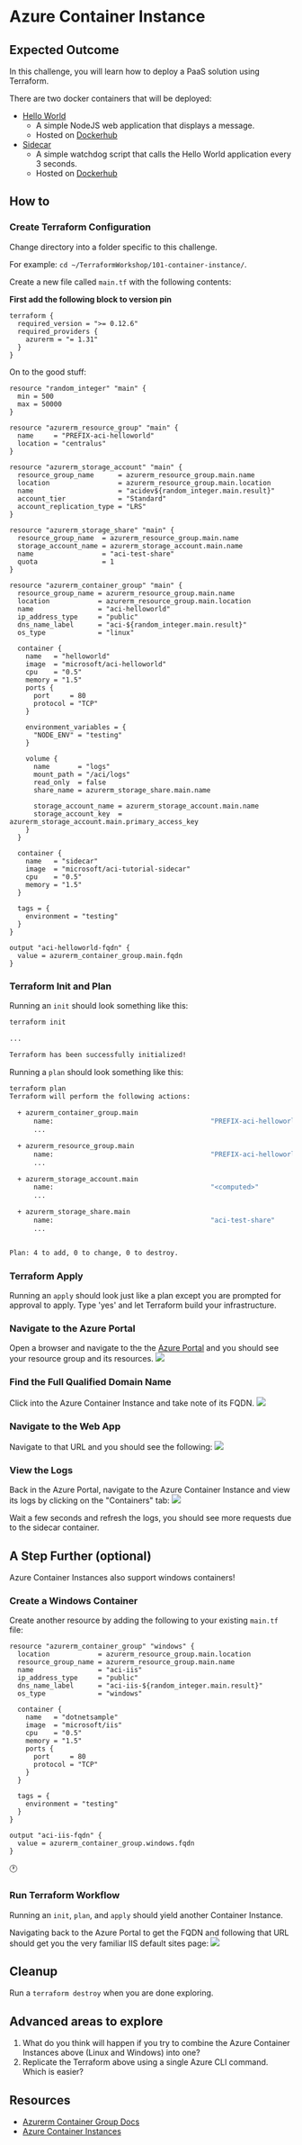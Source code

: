 # Azure Container Instance

## Expected Outcome

In this challenge, you will learn how to deploy a PaaS solution using Terraform.

There are two docker containers that will be deployed:

- [Hello World](https://github.com/Azure-Samples/aci-helloworld)
    - A simple NodeJS web application that displays a message.
    - Hosted on [Dockerhub](https://hub.docker.com/r/microsoft/aci-helloworld/)
- [Sidecar](https://github.com/Azure-Samples/aci-tutorial-sidecar) 
    - A simple watchdog script that calls the Hello World application every 3 seconds.
    - Hosted on [Dockerhub](https://hub.docker.com/r/microsoft/aci-tutorial-sidecar/)

## How to

### Create Terraform Configuration

Change directory into a folder specific to this challenge.

For example: `cd ~/TerraformWorkshop/101-container-instance/`.

Create a new file called `main.tf` with the following contents:

**First add the following block to version pin**
```hcl
terraform {
  required_version = ">= 0.12.6"
  required_providers {
    azurerm = "= 1.31"
  }
}
```

On to the good stuff:

```hcl
resource "random_integer" "main" {
  min = 500
  max = 50000
}

resource "azurerm_resource_group" "main" {
  name     = "PREFIX-aci-helloworld"
  location = "centralus"
}

resource "azurerm_storage_account" "main" {
  resource_group_name      = azurerm_resource_group.main.name
  location                 = azurerm_resource_group.main.location
  name                     = "acidev${random_integer.main.result}"
  account_tier             = "Standard"
  account_replication_type = "LRS"
}

resource "azurerm_storage_share" "main" {
  resource_group_name  = azurerm_resource_group.main.name
  storage_account_name = azurerm_storage_account.main.name
  name                 = "aci-test-share"
  quota                = 1
}

resource "azurerm_container_group" "main" {
  resource_group_name = azurerm_resource_group.main.name
  location            = azurerm_resource_group.main.location
  name                = "aci-helloworld"
  ip_address_type     = "public"
  dns_name_label      = "aci-${random_integer.main.result}"
  os_type             = "linux"

  container {
    name   = "helloworld"
    image  = "microsoft/aci-helloworld"
    cpu    = "0.5"
    memory = "1.5"
    ports {
      port     = 80
      protocol = "TCP"
    }

    environment_variables = {
      "NODE_ENV" = "testing"
    }

    volume {
      name       = "logs"
      mount_path = "/aci/logs"
      read_only  = false
      share_name = azurerm_storage_share.main.name

      storage_account_name = azurerm_storage_account.main.name
      storage_account_key  = azurerm_storage_account.main.primary_access_key
    }
  }

  container {
    name   = "sidecar"
    image  = "microsoft/aci-tutorial-sidecar"
    cpu    = "0.5"
    memory = "1.5"
  }

  tags = {
    environment = "testing"
  }
}

output "aci-helloworld-fqdn" {
  value = azurerm_container_group.main.fqdn
}
```

### Terraform Init and Plan

Running an `init` should look something like this:

```sh
terraform init

...

Terraform has been successfully initialized!
```

Running a `plan` should look something like this:

```sh
terraform plan
Terraform will perform the following actions:

  + azurerm_container_group.main
      name:                                       "PREFIX-aci-helloworld"
      ...

  + azurerm_resource_group.main
      name:                                       "PREFIX-aci-helloworld"
      ...

  + azurerm_storage_account.main
      name:                                       "<computed>"
      ...

  + azurerm_storage_share.main
      name:                                       "aci-test-share"
      ...


Plan: 4 to add, 0 to change, 0 to destroy.
```

### Terraform Apply

Running an `apply` should look just like a plan except you are prompted for approval to apply.
Type 'yes' and let Terraform build your infrastructure.

### Navigate to the Azure Portal

Open a browser and navigate to the the [Azure Portal](https://portal.azure.com) and you should see your resource group and its resources.
![](img/2018-05-07-18-08-30.png)

### Find the Full Qualified Domain Name

Click into the Azure Container Instance and take note of its FQDN.
![](img/2018-05-07-18-11-33.png)

### Navigate to the Web App

Navigate to that URL and you should see the following:
![](img/2018-05-07-18-13-28.png)

### View the Logs
Back in the Azure Portal, navigate to the Azure Container Instance and view its logs by clicking on the "Containers" tab:
![](img/2018-05-07-18-20-56.png)

Wait a few seconds and refresh the logs, you should see more requests due to the sidecar container.

## A Step Further (optional)

Azure Container Instances also support windows containers!

### Create a Windows Container

Create another resource by adding the following to your existing `main.tf` file:

```hcl
resource "azurerm_container_group" "windows" {
  location            = azurerm_resource_group.main.location
  resource_group_name = azurerm_resource_group.main.name
  name                = "aci-iis"
  ip_address_type     = "public"
  dns_name_label      = "aci-iis-${random_integer.main.result}"
  os_type             = "windows"

  container {
    name   = "dotnetsample"
    image  = "microsoft/iis"
    cpu    = "0.5"
    memory = "1.5"
    ports {
      port     = 80
      protocol = "TCP"
    }
  }

  tags = {
    environment = "testing"
  }
}

output "aci-iis-fqdn" {
  value = azurerm_container_group.windows.fqdn
}
```

:clock1:

### Run Terraform Workflow

Running an `init`, `plan`, and `apply` should yield another Container Instance.

Navigating back to the Azure Portal to get the FQDN and following that URL should get you the very familiar IIS default sites page:
![](img/2018-05-07-18-29-10.png)

## Cleanup

Run a `terraform destroy` when you are done exploring.

## Advanced areas to explore

1. What do you think will happen if you try to combine the Azure Container Instances above (Linux and Windows) into one?
2. Replicate the Terraform above using a single Azure CLI command. Which is easier?

## Resources

- [Azurerm Container Group Docs](https://www.terraform.io/docs/providers/azurerm/r/container_group.html)
- [Azure Container Instances](https://azure.microsoft.com/en-us/services/container-instances)
